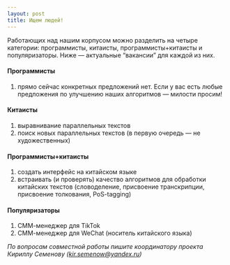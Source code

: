 ```yaml
---
layout: post
title: Ищем людей!
---
```


<p class="message">
Работающих над нашим корпусом можно разделить на четыре категории: программисты, китаисты, программисты+китаисты и популяризаторы. Ниже — актуальные “вакансии” для каждой из них.
</p>

#### Программисты
1. прямо сейчас конкретных предложений нет. Если у вас есть любые предложения по улучшению наших алгоритмов — милости просим!

#### Китаисты
1. выравнивание параллельных текстов
2. поиск новых параллельных текстов (в первую очередь — не художественных)

#### Программисты+китаисты
1. создать интерфейс на китайском языке
2. встраивать (и проверять) качество алгоритмов для обработки китайских текстов (словоделение, присвоение транскрипции, присвоение толкования, PoS-tagging)

#### Популяризаторы
1. СММ-менеджер для TikTok
2. СММ-менеджер для WeChat (носитель китайского языка)

*По вопросам совместной работы пишите координатору проекта Кириллу Семенову ([kir.semenow@yandex.ru](mailto:kir.semenow@yandex.ru))*

